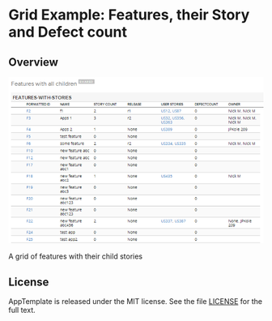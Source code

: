 Grid Example: Features, their Story and Defect count
=========================

## Overview
![](gridPic.png)


A grid of features with their child stories

## License

AppTemplate is released under the MIT license.  See the file [LICENSE](https://raw.github.com/RallyApps/AppTemplate/master/LICENSE) for the full text.
